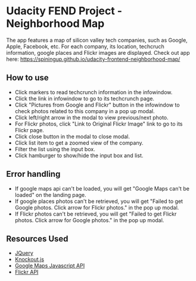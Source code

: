 # Udacity FEND Project - Neighborhood Map

The app features a map of silicon valley tech companies, such as Google, Apple, Facebook, etc. For each company, its location, techcruch information, google places and Flickr images are displayed. 
Check out app here: https://spiningup.github.io/udacity-frontend-neighborhood-map/

## How to use
- Click markers to read techcrunch information in the infowindow.
- Click the link in infowindow to go to its techcrunch page.
- Click "Pictures from Google and Flickr" button in the infowindow to check photos related to this company in a pop up modal.
- Click left/right arrow in the modal to view previous/next photo.
- For Flickr photos, click "Link to Original Flickr Image" link to go to its Flickr page. 
- Click close button in the modal to close modal.
- Click list item to get a zoomed view of the company.
- Filter the list using the input box.
- Click hamburger to show/hide the input box and list.

## Error handling
- If google maps api can't be loaded, you will get "Google Maps can't be loaded" on the landing page.
- If google places photos can't be retrieved, you will get "Failed to get Google photos. Click arrow for Flickr photos." in the pop up modal.
- If Flickr photos can't be retrieved, you will get "Failed to get Flickr photos. Click arrow for Google photos." in the pop up modal.

## Resources Used
- <a href="http://jquery.com/">JQuery</a>
- <a href="http://knockoutjs.com/">Knockout.js</a>
- <a href="https://developers.google.com/maps/documentation/javascript/">Google Maps Javascript API</a>
- <a href="https://www.flickr.com/services/api/">Flickr API</a>

